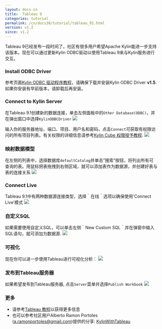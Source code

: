 ```yaml
---
layout: docs-cn
title:  Tableau 9 
categories: tutorial
permalink: /cn/docs30/tutorial/tableau_91.html
version: v1.2
since: v1.2
---
```


Tableau 9已经发布一段时间了，社区有很多用户希望Apache Kylin能进一步支持该版本。现在可以通过更新Kylin ODBC驱动以使用Tableau 9来与Kylin服务进行交互。

### Install ODBC Driver
参考页面[Kylin ODBC 驱动程序教程](./odbc.html)，请确保下载并安装Kylin ODBC Driver __v1.5__. 如果你安装有早前版本，请卸载后再安装。 

### Connect to Kylin Server
在Tableau 9.1创建新的数据连接，单击左侧面板中的`Other Database(ODBC)`，并在弹出窗口中选择`KylinODBCDriver` 
![](/images/tutorial/odbc/tableau_91/1.png)

输入你的服务器地址、端口、项目、用户名和密码，点击`Connect`可获取有权限访问的所有项目列表。有关权限的详细信息请参考[Kylin Cube 权限授予教程](./acl.html).
![](/images/tutorial/odbc/tableau_91/2.png)

### 映射数据模型
在左侧的列表中，选择数据库`defaultCatalog`并单击”搜索“按钮，将列出所有可查询的表。用鼠标把表拖拽到右侧区域，就可以添加表作为数据源，并创建好表与表的连接关系
![](/images/tutorial/odbc/tableau_91/3.png)

### Connect Live
Tableau 9.1中有两种数据源连接类型，选择｀在线｀选项以确保使用'Connect Live'模式
![](/images/tutorial/odbc/tableau_91/4.png)

### 自定义SQL
如果需要使用自定义SQL，可以单击左侧｀New Custom SQL｀并在弹窗中输入SQL语句，就可添加为数据源.
![](/images/tutorial/odbc/tableau_91/5.png)

### 可视化
现在你可以进一步使用Tableau进行可视化分析：
![](/images/tutorial/odbc/tableau_91/6.png)

### 发布到Tableau服务器
如果希望发布到Tableau服务器, 点击`Server`菜单并选择`Publish Workbook`
![](/images/tutorial/odbc/tableau_91/7.png)

### 更多

- 请参考[Tableau 教程](./tableau.html)以获得更多信息
- 也可以参考社区用户Alberto Ramon Portoles (a.ramonportoles@gmail.com)提供的分享: [KylinWithTableau](https://github.com/albertoRamon/Kylin/tree/master/KylinWithTableau)


